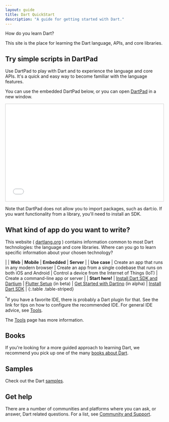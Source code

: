 ```yaml
---
layout: guide
title: Dart QuickStart
description: "A guide for getting started with Dart."
---
```


How do you learn Dart?

This site is the place for learning the Dart language,
APIs, and core libraries.

## Try simple scripts in DartPad

Use DartPad to play with Dart and to experience the language and core APIs.
It's a quick and easy way to become familiar with the language features.

You can use the embedded DartPad below, or you can open
[DartPad](/tools/dartpad) in a new window.

<iframe
src="{{site.custom.dartpad.embed-dart-prefix}}?horizontalRatio=70&verticalRatio=65"
    width="100%"
    height="310px"
    style="border: 1px solid #ccc;">
</iframe>

Note that DartPad does not allow you to import packages,
such as dart:io. If you want functionality from a library,
you'll need to install an SDK.

## What kind of app do you want to write?

This website ( [dartlang.org]({{site.dartlang}}) ) contains information common to most
Dart technologies: the language and core libraries. Where can you
go to learn specific information about your chosen technology?

| | **Web** | **Mobile** | **Embedded** | **Server** |
| **Use case** | Create an app that runs in any modern browser | Create an app from a single codebase that runs on both iOS and Android | Control a device from the Internet of Things (IoT) | Create a command-line app or server |
| **Start here!** | [Install Dart SDK and Dartium](/install/) | [Flutter Setup]({{site.flutter}}/setup/) (in beta) | [Get Started with Dartino]({{site.dartino}}/getting-started/) (in alpha) | [Install Dart SDK](/install/) |
{:.table .table-striped}

<sup>*</sup>If you have a favorite IDE, there is probably a Dart plugin for that.
See the link for tips on how to configure the recommended IDE.
For general IDE advice, see [Tools](/tools).

The [Tools](/tools) page has more information.

## Books

If you're looking for a more guided approach to learning Dart, we recommend you
pick up one of the many [books about Dart](/resources/books).

## Samples

Check out the Dart [samples](/samples/).

## Get help

There are a number of communities and platforms where you can ask,
or answer, Dart related questions. For a list, see
[Community and Support](/community/).
